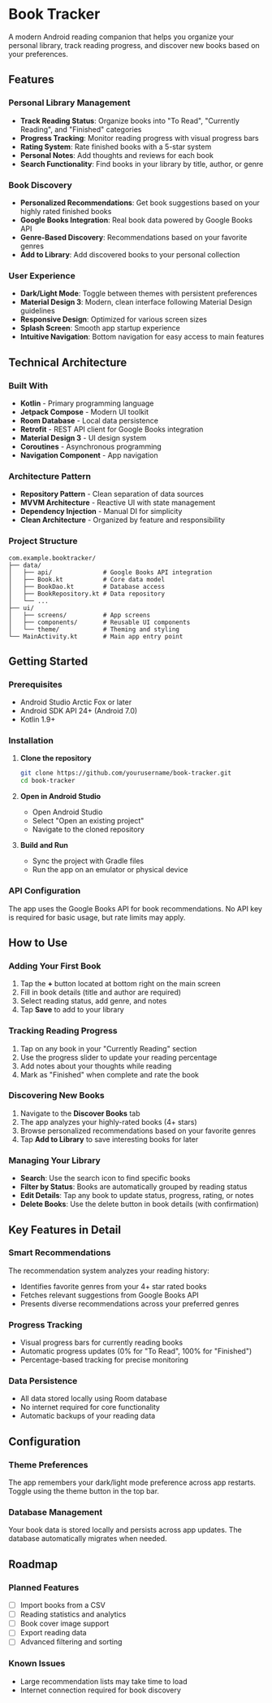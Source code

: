 # Book Tracker

A modern Android reading companion that helps you organize your personal library, track reading progress, and discover new books based on your preferences.

## Features

### Personal Library Management
- **Track Reading Status**: Organize books into "To Read", "Currently Reading", and "Finished" categories
- **Progress Tracking**: Monitor reading progress with visual progress bars
- **Rating System**: Rate finished books with a 5-star system
- **Personal Notes**: Add thoughts and reviews for each book
- **Search Functionality**: Find books in your library by title, author, or genre

### Book Discovery
- **Personalized Recommendations**: Get book suggestions based on your highly rated finished books
- **Google Books Integration**: Real book data powered by Google Books API
- **Genre-Based Discovery**: Recommendations based on your favorite genres
- **Add to Library**: Add discovered books to your personal collection

### User Experience
- **Dark/Light Mode**: Toggle between themes with persistent preferences
- **Material Design 3**: Modern, clean interface following Material Design guidelines
- **Responsive Design**: Optimized for various screen sizes
- **Splash Screen**: Smooth app startup experience
- **Intuitive Navigation**: Bottom navigation for easy access to main features

## Technical Architecture

### Built With
- **Kotlin** - Primary programming language
- **Jetpack Compose** - Modern UI toolkit
- **Room Database** - Local data persistence
- **Retrofit** - REST API client for Google Books integration
- **Material Design 3** - UI design system
- **Coroutines** - Asynchronous programming
- **Navigation Component** - App navigation

### Architecture Pattern
- **Repository Pattern** - Clean separation of data sources
- **MVVM Architecture** - Reactive UI with state management
- **Dependency Injection** - Manual DI for simplicity
- **Clean Architecture** - Organized by feature and responsibility

### Project Structure
```
com.example.booktracker/
├── data/
│   ├── api/              # Google Books API integration
│   ├── Book.kt           # Core data model
│   ├── BookDao.kt        # Database access
│   ├── BookRepository.kt # Data repository
│   └── ...
├── ui/
│   ├── screens/          # App screens
│   ├── components/       # Reusable UI components
│   └── theme/            # Theming and styling
└── MainActivity.kt       # Main app entry point
```

## Getting Started

### Prerequisites
- Android Studio Arctic Fox or later
- Android SDK API 24+ (Android 7.0)
- Kotlin 1.9+

### Installation
1. **Clone the repository**
   ```bash
   git clone https://github.com/yourusername/book-tracker.git
   cd book-tracker
   ```

2. **Open in Android Studio**
   - Open Android Studio
   - Select "Open an existing project"
   - Navigate to the cloned repository

3. **Build and Run**
   - Sync the project with Gradle files
   - Run the app on an emulator or physical device

### API Configuration
The app uses the Google Books API for book recommendations. No API key is required for basic usage, but rate limits may apply.

## How to Use

### Adding Your First Book
1. Tap the **+** button located at bottom right on the main screen
2. Fill in book details (title and author are required)
3. Select reading status, add genre, and notes
4. Tap **Save** to add to your library

### Tracking Reading Progress
1. Tap on any book in your "Currently Reading" section
2. Use the progress slider to update your reading percentage
3. Add notes about your thoughts while reading
4. Mark as "Finished" when complete and rate the book

### Discovering New Books
1. Navigate to the **Discover Books** tab
2. The app analyzes your highly-rated books (4+ stars)
3. Browse personalized recommendations based on your favorite genres
4. Tap **Add to Library** to save interesting books for later

### Managing Your Library
- **Search**: Use the search icon to find specific books
- **Filter by Status**: Books are automatically grouped by reading status
- **Edit Details**: Tap any book to update status, progress, rating, or notes
- **Delete Books**: Use the delete button in book details (with confirmation)

## Key Features in Detail

### Smart Recommendations
The recommendation system analyzes your reading history:
- Identifies favorite genres from your 4+ star rated books
- Fetches relevant suggestions from Google Books API
- Presents diverse recommendations across your preferred genres

### Progress Tracking
- Visual progress bars for currently reading books
- Automatic progress updates (0% for "To Read", 100% for "Finished")
- Percentage-based tracking for precise monitoring

### Data Persistence
- All data stored locally using Room database
- No internet required for core functionality
- Automatic backups of your reading data

## Configuration

### Theme Preferences
The app remembers your dark/light mode preference across app restarts. Toggle using the theme button in the top bar.

### Database Management
Your book data is stored locally and persists across app updates. The database automatically migrates when needed.

## Roadmap

### Planned Features
- [ ] Import books from a CSV
- [ ] Reading statistics and analytics
- [ ] Book cover image support
- [ ] Export reading data
- [ ] Advanced filtering and sorting

### Known Issues
- Large recommendation lists may take time to load
- Internet connection required for book discovery